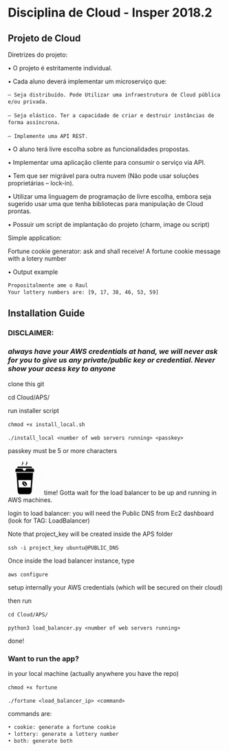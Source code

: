 # Disciplina de Cloud - Insper 2018.2

## Projeto de Cloud

Diretrizes do projeto:

• O projeto é estritamente individual.

• Cada aluno deverá implementar um microserviço que:

    – Seja distribuído. Pode Utilizar uma infraestrutura de Cloud pública e/ou privada.

    – Seja elástico. Ter a capacidade de criar e destruir instâncias de forma assíncrona.

    – Implemente uma API REST.

• O aluno terá livre escolha sobre as funcionalidades propostas.

• Implementar uma aplicação cliente para consumir o serviço via API.

• Tem que ser migrável para outra nuvem (Não pode usar soluções proprietárias – lock-in).

• Utilizar uma linguagem de programação de livre escolha, embora seja sugerido usar uma que tenha
bibliotecas para manipulação de Cloud prontas.

• Possuir um script de implantação do projeto (charm, image ou script)


Simple application:

Fortune cookie generator: ask and shall receive! A fortune cookie message with a lotery number

• Output example

    Propositalmente ame o Raul   
    Your lottery numbers are: [9, 17, 38, 46, 53, 59]

## Installation Guide

### DISCLAIMER: 

### *always have your AWS credentials at hand, we will never ask for you to give us any private/public key or credential. Never show your acess key to anyone*

clone this git

cd Cloud/APS/

run installer script

`chmod +x install_local.sh`

`./install_local <number of web servers running> <passkey>`

passkey must be 5 or more characters

![alt text](https://github.com/SabrinaSimao/Cloud/blob/master/img/coffee.png "Go drink some coffee man" ) time! Gotta wait for the load balancer to be up and running in AWS machines.

login to load balancer: you will need the Public DNS from Ec2 dashboard (look for TAG: LoadBalancer)

Note that project_key will be created inside the APS folder

`ssh -i project_key ubuntu@PUBLIC_DNS`

Once inside the load balancer instance, type

`aws configure`

setup internally your AWS credentials (which will be secured on their cloud)

then run

`cd Cloud/APS/`

`python3 load_balancer.py <number of web servers running>`

done!

### Want to run the app?

in your local machine (actually anywhere you have the repo)

`chmod +x fortune`

`./fortune <load_balancer_ip> <command> `

commands are:

    • cookie: generate a fortune cookie
    • lottery: generate a lottery number
    • both: generate both
